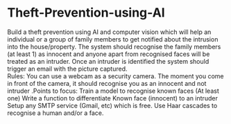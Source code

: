 # Theft-Prevention-using-AI
Build a theft prevention using AI and computer vision which will help an individual or a group of family members to get notified about the intrusion into the house/property.
The system should recognise the family members (at least 1) as innocent and anyone apart from recognised faces will be treated as an intruder.
Once an intruder is identified the system should trigger an email with the picture captured.  
Rules:
You can use a webcam as a security camera. 
The moment you come in front of the camera, it should recognise you as an innocent and not intruder
.Points to focus: 
Train a model to recognise known faces (At least one) 
Write a function to differentiate Known face (innocent) to an intruder Setup any SMTP service (Gmail, etc) which is free.
Use Haar cascades to recognise a human and/or a face.
